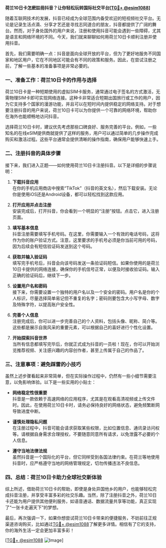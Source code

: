 **荷兰10日卡怎麽註冊抖音？让你轻松玩转国际社交平台[[TG💪+ @esim1088](https://t.me/s/esim1088)]**

随着互联网技术的发展，抖音已经成为全球范围内备受欢迎的短视频社交平台。无论是记录生活点滴、分享才艺还是寻找志同道合的朋友，抖音都提供了广阔的舞台。然而，对于身处国外的用户来说，注册和使用抖音可能会遇到一些障碍，尤其是语言和网络环境的不同。今天，我们就来聊聊如何用荷兰10日卡顺利注册并使用抖音。

首先，我们需要明确一点：抖音是面向全球开放的平台，但为了更好地服务不同国家和地区用户，它在不同地区可能会有不同的政策和服务。因此，在尝试注册之前，了解一些基本的准备事项是非常必要的。

### 一、准备工作：荷兰10日卡的作用与选择

荷兰10日卡是一种短期使用的虚拟SIM卡服务，通常通过电子签名的方式激活，无需物理SIM卡即可实现网络连接。这种卡非常适合短期出国旅行或工作的用户，因为它支持多个国家的漫游功能，并且可以在短时间内提供稳定的网络支持。对于想要注册抖音的用户来说，荷兰10日卡可以为你提供一个可靠的网络环境，帮助你在海外也能顺畅地访问抖音。

选择荷兰10日卡时，建议优先考虑那些口碑良好、服务完善的平台。例如，一些知名的在线eSIM提供商就提供了这样的服务，用户可以通过简单的几步操作完成购买和激活过程。这些平台通常会提供清晰的操作指南，确保用户能够快速上手。

### 二、注册抖音的具体步骤

接下来，我们进入正题——如何使用荷兰10日卡注册抖音。以下是详细的步骤说明：

1. **下载抖音应用**  
   在你的手机应用商店中搜索“TikTok”（抖音的英文名），然后下载安装。无论你是使用iOS还是Android设备，都可以轻松找到这款应用。

2. **打开应用并点击注册**  
   安装完成后，打开抖音，你会看到一个明显的“注册”按钮。点击它，进入注册页面。

3. **填写基本信息**  
   抖音注册需要填写手机号码。在这里，你需要输入一个有效的电话号码，这将作为你的账户验证方式。注意，这里要求的手机号必须是你当前可用的号码，因为后续会有短信验证码发送到这个号码。

4. **获取并输入验证码**  
   填写完手机号后，抖音会向该号码发送一条验证码短信。如果你使用的是荷兰10日卡提供的网络连接，确保你的手机信号正常，以便及时接收验证码。输入正确的验证码后，继续下一步。

5. **设置用户名和密码**  
   接下来，你需要设置一个独特的用户名以及一个安全的密码。用户名是你的个人标识，尽量选择简单易记但不重复的名字；密码则要包含大小写字母、数字及特殊字符，以提高账户安全性。

6. **完善个人信息**  
   注册完成后，你可以进一步完善自己的个人资料，包括头像、昵称、简介等。这些都是展示自我风采的重要元素，可以根据自己的喜好进行个性化设置。

7. **开始探索抖音世界**  
   当所有信息都填写完毕后，你就正式成为抖音的一员啦！现在，你可以开始浏览推荐视频、关注感兴趣的内容创作者，甚至上传属于自己的作品了。

### 三、注意事项：避免踩雷的小技巧

虽然上述步骤看起来非常简单，但在实际操作过程中，仍然有一些小细节需要注意，以免影响体验。以下是一些实用的小贴士：

- **网络稳定性很重要**  
  抖音是一款依赖于高速网络的应用程序，尤其是在观看高清视频或上传文件时。因此，在使用荷兰10日卡时，请务必保持良好的网络状态，避免频繁断网导致进度中断。

- **谨慎处理隐私问题**  
  在注册过程中，抖音可能会请求获取某些权限，比如位置信息、通讯录访问权等。请根据自身需求合理授权，不要随意同意所有请求，以免泄露不必要的个人信息。

- **遵守当地法律法规**  
  虽然抖音是一个国际化的平台，但它同样受到各国法律约束。在荷兰等地使用抖音时，应严格遵守当地的网络管理规定，切勿传播违法不良信息。

### 四、总结：荷兰10日卡助力全球社交新体验

综上所述，借助荷兰10日卡的帮助，即使是身处异国他乡的用户，也能够轻松完成抖音注册，并享受丰富多彩的社交乐趣。当然，除了注册抖音之外，荷兰10日卡还能为用户提供其他便利服务，如语音通话、数据流量共享等功能，真正实现了“一张卡走遍天下”的梦想。

最后，再次强调一下，如果你想尝试荷兰10日卡带来的便捷服务，不妨前往正规渠道咨询购买，比如通过[TG💪+ @esim1088](https://t.me/s/esim1088)了解更多详情。相信有了它的支持，你的海外生活一定会更加丰富多彩！

[[TG💪+ @esim1088](https://t.me/s/esim1088) ![Image](https://i.postimg.cc/4NQfJmqS/Snipaste-2025-05-13-00-14-12.png)]